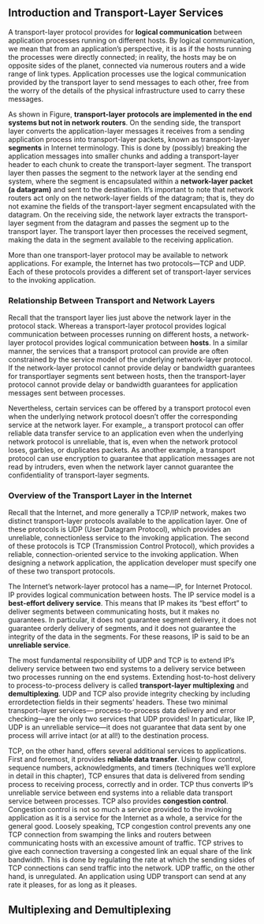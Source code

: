 ## Introduction and Transport-Layer Services
A transport-layer protocol provides for __logical communication__ between application processes running on different hosts. By logical communication, we mean that from an application’s perspective, it is as if the hosts running the processes were directly connected; in reality, the hosts may be on opposite sides of the planet, connected via numerous routers and a wide range of link types. Application processes use the logical communication provided by the transport layer to send messages to each other, free from the worry of the details of the physical infrastructure used to carry these messages.

As shown in Figure, __transport-layer protocols are implemented in the end systems but not in network routers__. On the sending side, the transport layer converts the application-layer messages it receives from a sending application process into transport-layer packets, known as transport-layer __segments__ in Internet terminology. This is done by (possibly) breaking the application messages into smaller chunks and adding a transport-layer header to each chunk to create the transport-layer segment. The transport layer then passes the segment to the network layer at the sending end system, where the segment is encapsulated within a __network-layer packet (a datagram)__ and sent to the destination. It’s important to note that network routers act only on the network-layer fields of the datagram; that is, they do not examine the fields of the transport-layer segment encapsulated with the datagram. On the receiving side, the network layer extracts the transport-layer segment from the datagram and passes the segment up to the transport layer. The transport layer then processes the received segment, making the data in the segment available to the receiving application.

More than one transport-layer protocol may be available to network applications. For example, the Internet has two protocols—TCP and UDP. Each of these protocols provides a different set of transport-layer services to the invoking application.

### Relationship Between Transport and Network Layers
Recall that the transport layer lies just above the network layer in the protocol stack. Whereas a transport-layer protocol provides logical communication between processes running on different hosts, a network-layer protocol provides logical communication between __hosts__. In a similar manner, the services that a transport protocol can provide are often constrained by the service model of the underlying network-layer protocol. If the network-layer protocol cannot provide delay or bandwidth guarantees for transportlayer segments sent between hosts, then the transport-layer protocol cannot provide delay or bandwidth guarantees for application messages sent between processes. 

Nevertheless, certain services can be offered by a transport protocol even when the underlying network protocol doesn’t offer the corresponding service at the network layer. For example,, a transport protocol can offer reliable data transfer service to an application even when the underlying network protocol is unreliable, that is, even when the network protocol loses, garbles, or duplicates packets. As another example, a transport protocol can use encryption to guarantee that application messages are not read by intruders, even when the network layer cannot guarantee the confidentiality of transport-layer segments.

### Overview of the Transport Layer in the Internet
Recall that the Internet, and more generally a TCP/IP network, makes two distinct transport-layer protocols available to the application layer. One of these protocols is UDP (User Datagram Protocol), which provides an unreliable, connectionless service to the invoking application. The second of these protocols is TCP (Transmission Control Protocol), which provides a reliable, connection-oriented service to the invoking application. When designing a network application, the application developer must specify one of these two transport protocols.

The Internet’s network-layer protocol has a name—IP, for Internet Protocol. IP provides logical communication between hosts. The IP service model is a __best-effort delivery service__. This means that IP makes its “best effort” to deliver segments between communicating hosts, but it makes no guarantees. In particular, it does not guarantee segment delivery, it does not guarantee orderly delivery of segments, and it does not guarantee the integrity of the data in the segments. For these reasons, IP is said to be an __unreliable service__.

The most fundamental responsibility of UDP and TCP is to extend IP’s delivery service between two end systems to a delivery service between two processes running on the end systems. Extending host-to-host delivery to process-to-process delivery is called __transport-layer multiplexing__ and __demultiplexing__.  UDP and TCP also provide integrity checking by including errordetection fields in their segments’ headers. These two minimal transport-layer services— process-to-process data delivery and error checking—are the only two services that UDP provides! In particular, like IP, UDP is an unreliable service—it does not guarantee that data sent by one process will arrive intact (or at all!) to the destination process. 

TCP, on the other hand, offers several additional services to applications. First and foremost, it provides __reliable data transfer__. Using flow control, sequence numbers, acknowledgments, and timers (techniques we’ll explore in detail in this chapter), TCP ensures that data is delivered from sending process to receiving process, correctly and in order. TCP thus converts IP’s unreliable service between end systems into a reliable data transport service between processes. TCP also provides __congestion control__. Congestion control is not so much a service provided to the invoking application as it is a service for the Internet as a whole, a service for the general good. Loosely speaking, TCP congestion control prevents any one TCP connection from swamping the links and routers between communicating hosts with an excessive amount of traffic. TCP strives to give each connection traversing a congested link an equal share of the link bandwidth. This is done by regulating the rate at which the sending sides of TCP connections can send traffic into the network. UDP traffic, on the other hand, is unregulated. An application using UDP transport can send at any rate it pleases, for as long as it pleases.


## Multiplexing and Demultiplexing


